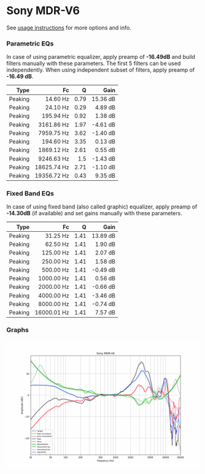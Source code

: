 # Sony MDR-V6
See [usage instructions](https://github.com/jaakkopasanen/AutoEq#usage) for more options and info.

### Parametric EQs
In case of using parametric equalizer, apply preamp of **-16.49dB** and build filters manually
with these parameters. The first 5 filters can be used independently.
When using independent subset of filters, apply preamp of **-16.49 dB**.

| Type    | Fc          |    Q | Gain     |
|--------:|------------:|-----:|---------:|
| Peaking | 14.60 Hz    | 0.79 | 15.36 dB |
| Peaking | 24.10 Hz    | 0.29 | 4.89 dB  |
| Peaking | 195.94 Hz   | 0.92 | 1.38 dB  |
| Peaking | 3161.86 Hz  | 1.97 | -4.61 dB |
| Peaking | 7959.75 Hz  | 3.62 | -1.40 dB |
| Peaking | 194.60 Hz   | 3.35 | 0.13 dB  |
| Peaking | 1869.12 Hz  | 2.61 | 0.55 dB  |
| Peaking | 9246.63 Hz  | 1.5  | -1.43 dB |
| Peaking | 18625.74 Hz | 2.71 | -1.10 dB |
| Peaking | 19356.72 Hz | 0.43 | 9.35 dB  |

### Fixed Band EQs
In case of using fixed band (also called graphic) equalizer, apply preamp of **-14.30dB**
(if available) and set gains manually with these parameters.

| Type    | Fc          |    Q | Gain     |
|--------:|------------:|-----:|---------:|
| Peaking | 31.25 Hz    | 1.41 | 13.89 dB |
| Peaking | 62.50 Hz    | 1.41 | 1.90 dB  |
| Peaking | 125.00 Hz   | 1.41 | 2.07 dB  |
| Peaking | 250.00 Hz   | 1.41 | 1.58 dB  |
| Peaking | 500.00 Hz   | 1.41 | -0.49 dB |
| Peaking | 1000.00 Hz  | 1.41 | 0.56 dB  |
| Peaking | 2000.00 Hz  | 1.41 | -0.66 dB |
| Peaking | 4000.00 Hz  | 1.41 | -3.46 dB |
| Peaking | 8000.00 Hz  | 1.41 | -0.74 dB |
| Peaking | 16000.01 Hz | 1.41 | 7.57 dB  |

### Graphs
![](./Sony%20MDR-V6.png)